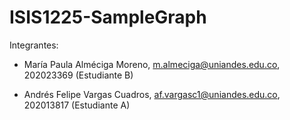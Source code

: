 # ISIS1225-SampleGraph

Integrantes:

- María Paula Alméciga Moreno, m.almeciga@uniandes.edu.co, 202023369 (Estudiante B)

- Andrés Felipe Vargas Cuadros, af.vargasc1@uniandes.edu.co, 202013817 (Estudiante A)
